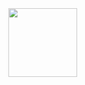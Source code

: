 <div align="center"> <img height="137px" src="https://github-readme-stats.vercel.app/apiNewLezaiYa=sun0225SUN&hide_title=true&hide_border=true&show_icons=trueline_height=21&text_color=000&icon_color=000&bg_color=0,ea6161,ffc64d,fffc4d,52fa5a&theme=graywhite" /> </div>
